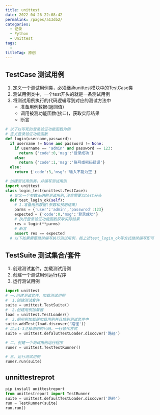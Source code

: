 ```yaml
---
title: unittest
date: 2022-04-26 22:08:42
permalink: /pages/a13db2/
categories:
  - 记录
  - Python
  - Unittest
tags:
  - 
titleTag: 原创
---
```

## TestCase  测试用例
1. 定义一个测试用例类，必须继承unittest模块中的TestCase类
2. 测试用例类中，一个test开头的就是一条测试用例
3. 将测试用例执行的代码逻辑写到对应的测试方法中
    - 准备用例数据(返回值）
    - 调用被测功能函数(接口)，获取实际结果
    - 断言
```py
# 以下以写死的登录验证功能函数为例
# 定义登录验证功能函数
def login(username,password):
  if username != None and password != None:
    if username == 'admin' and password == 123:
      return {'code':0,'msg':'登录成功'}
    else:
      return {'code':1,'msg':'账号或密码错误'}
  else:
    return {'code':3,'msg':'输入不能为空'}

# 创建测试用例类，并编写测试用例
import unittest
class login_test(unittest.TestCase):
  # 定义一个参数正确的测试用例,注意需要以test开头
  def test_login_ok(self):
    # 1.准备用例数据(参数和预期结果)
    parms = {'user':'admin','passwrod':123}
    expected = {'code':0,'msg':'登录成功'}
    # 执行登录验证功能函数获取实际结果
    res = login(**parms)
    # 断言
    assert res == expected
  # 以下如果需要继续编写执行测试用例，按上述test_login_ok等方式继续编写即可
```

## TestSuite 测试集合/套件
1. 创建测试套件，加载测试用例
2. 创建一个测试用例运行程序
3. 运行测试用例
```py
import unittest
# 一.创建测试套件，加载测试用例
#  1.创建测试套件
suite = unittest.TestSuite()
#  2.创建用例加载器
load = unittest.TestLoader()
#  3.把用例加载器加载用例并且放到测试套件中
suite.addTest(load.discover('路径'))
# 以上1-3注释说明的代码，一行替代方式
suite = unittest.defalutTestLoader.discover('路径')

# 二，创建一个测试用例运行程序
runer = unittest.TextTestRunner()

# 三，运行测试用例
runer.run(suite)
```

## unnittestreprot
```py
pip install unittestreport
from unittestreport import TestRunner
suite = unittest.defaultTestLoader.discover('路径')
run = TestRunner(suite)
run.run()
```
